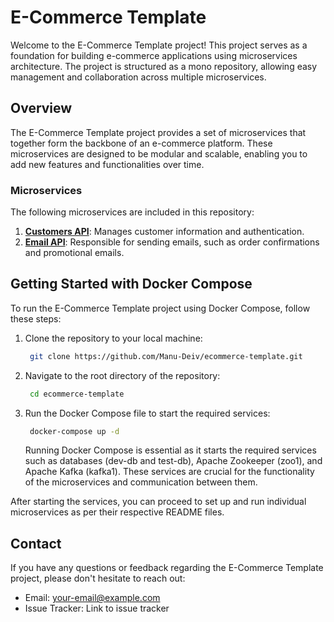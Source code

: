 # E-Commerce Template

Welcome to the E-Commerce Template project! This project serves as a foundation for building e-commerce applications using microservices architecture. The project is structured as a mono repository, allowing easy management and collaboration across multiple microservices.

## Overview

The E-Commerce Template project provides a set of microservices that together form the backbone of an e-commerce platform. These microservices are designed to be modular and scalable, enabling you to add new features and functionalities over time.

### Microservices

The following microservices are included in this repository:

1. [**Customers API**](customers-api/README.md): Manages customer information and authentication.
2. [**Email API**](email-api/README.md): Responsible for sending emails, such as order confirmations and promotional emails.

## Getting Started with Docker Compose

To run the E-Commerce Template project using Docker Compose, follow these steps:

1. Clone the repository to your local machine:

   ```bash
    git clone https://github.com/Manu-Deiv/ecommerce-template.git
   ```
2. Navigate to the root directory of the repository:
    ```bash	
     cd ecommerce-template
    ```
3. Run the Docker Compose file to start the required services:
    ```bash
     docker-compose up -d
    ```
    Running Docker Compose is essential as it starts the required services such as databases (dev-db and test-db), Apache Zookeeper (zoo1), and Apache Kafka (kafka1). These services are crucial for the functionality of the microservices and communication between them.

After starting the services, you can proceed to set up and run individual microservices as per their respective README files.



## Contact

If you have any questions or feedback regarding the E-Commerce Template project, please don't hesitate to reach out:

- Email: your-email@example.com
- Issue Tracker: Link to issue tracker
